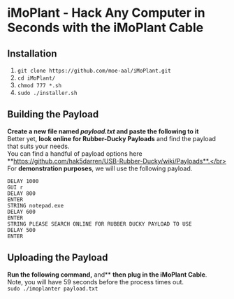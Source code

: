 # iMoPlant - Hack Any Computer in Seconds with the iMoPlant Cable


## Installation

1. `git clone https://github.com/moe-aal/iMoPlant.git` </br>
2. `cd iMoPlant/` </br>
3. `chmod 777 *.sh` </br>
4. `sudo ./installer.sh` </br>

## Building the Payload
**Create a new file named *payload.txt* and paste the following to it**</br>
Better yet, **look online for Rubber-Ducky Payloads** and find the payload that suits your needs. <br/>
You can find a handful of payload options here **https://github.com/hak5darren/USB-Rubber-Ducky/wiki/Payloads**.</br>
For **demonstration purposes**, we will use the following payload. </br>
```
DELAY 1000 
GUI r
DELAY 800
ENTER
STRING notepad.exe
DELAY 600
ENTER
STRING PLEASE SEARCH ONLINE FOR RUBBER DUCKY PAYLOAD TO USE
DELAY 500
ENTER
```
## Uploading the Payload
**Run the following command,** and** **then plug in the iMoPlant Cable**. </br>
Note, you will have 59 seconds before the process times out.</br>
`sudo ./imoplanter payload.txt`

